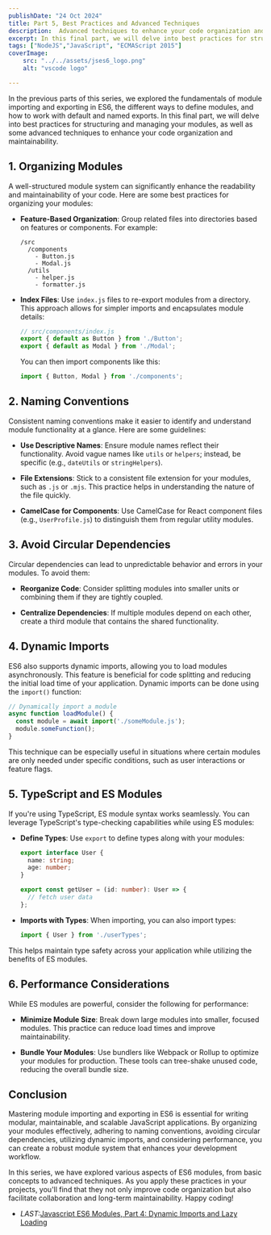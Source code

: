 ```yaml
---
publishDate: "24 Oct 2024"
title: Part 5, Best Practices and Advanced Techniques
description:  Advanced techniques to enhance your code organization and maintainability.
excerpt: In this final part, we will delve into best practices for structuring and managing your modules, as well as some advanced techniques to enhance your code organization and maintainability.
tags: ["NodeJS","JavaScript", "ECMAScript 2015"]
coverImage:
    src: "../../assets/jses6_logo.png"
    alt: "vscode logo"

---
```


In the previous parts of this series, we explored the fundamentals of module importing and exporting in ES6, the different ways to define modules, and how to work with default and named exports. In this final part, we will delve into best practices for structuring and managing your modules, as well as some advanced techniques to enhance your code organization and maintainability.

## 1. Organizing Modules

A well-structured module system can significantly enhance the readability and maintainability of your code. Here are some best practices for organizing your modules:

- **Feature-Based Organization**: Group related files into directories based on features or components. For example:
  ```
  /src
    /components
      - Button.js
      - Modal.js
    /utils
      - helper.js
      - formatter.js
  ```

- **Index Files**: Use `index.js` files to re-export modules from a directory. This approach allows for simpler imports and encapsulates module details:
  ```javascript
  // src/components/index.js
  export { default as Button } from './Button';
  export { default as Modal } from './Modal';
  ```

  You can then import components like this:
  ```javascript
  import { Button, Modal } from './components';
  ```

## 2. Naming Conventions

Consistent naming conventions make it easier to identify and understand module functionality at a glance. Here are some guidelines:

- **Use Descriptive Names**: Ensure module names reflect their functionality. Avoid vague names like `utils` or `helpers`; instead, be specific (e.g., `dateUtils` or `stringHelpers`).

- **File Extensions**: Stick to a consistent file extension for your modules, such as `.js` or `.mjs`. This practice helps in understanding the nature of the file quickly.

- **CamelCase for Components**: Use CamelCase for React component files (e.g., `UserProfile.js`) to distinguish them from regular utility modules.

## 3. Avoid Circular Dependencies

Circular dependencies can lead to unpredictable behavior and errors in your modules. To avoid them:

- **Reorganize Code**: Consider splitting modules into smaller units or combining them if they are tightly coupled.

- **Centralize Dependencies**: If multiple modules depend on each other, create a third module that contains the shared functionality.

## 4. Dynamic Imports

ES6 also supports dynamic imports, allowing you to load modules asynchronously. This feature is beneficial for code splitting and reducing the initial load time of your application. Dynamic imports can be done using the `import()` function:

```javascript
// Dynamically import a module
async function loadModule() {
  const module = await import('./someModule.js');
  module.someFunction();
}
```

This technique can be especially useful in situations where certain modules are only needed under specific conditions, such as user interactions or feature flags.

## 5. TypeScript and ES Modules

If you're using TypeScript, ES module syntax works seamlessly. You can leverage TypeScript's type-checking capabilities while using ES modules:

- **Define Types**: Use `export` to define types along with your modules:
  ```typescript
  export interface User {
    name: string;
    age: number;
  }

  export const getUser = (id: number): User => {
    // fetch user data
  };
  ```

- **Imports with Types**: When importing, you can also import types:
  ```typescript
  import { User } from './userTypes';
  ```

This helps maintain type safety across your application while utilizing the benefits of ES modules.

## 6. Performance Considerations

While ES modules are powerful, consider the following for performance:

- **Minimize Module Size**: Break down large modules into smaller, focused modules. This practice can reduce load times and improve maintainability.

- **Bundle Your Modules**: Use bundlers like Webpack or Rollup to optimize your modules for production. These tools can tree-shake unused code, reducing the overall bundle size.

## Conclusion

Mastering module importing and exporting in ES6 is essential for writing modular, maintainable, and scalable JavaScript applications. By organizing your modules effectively, adhering to naming conventions, avoiding circular dependencies, utilizing dynamic imports, and considering performance, you can create a robust module system that enhances your development workflow.

In this series, we have explored various aspects of ES6 modules, from basic concepts to advanced techniques. As you apply these practices in your projects, you'll find that they not only improve code organization but also facilitate collaboration and long-term maintainability. Happy coding!

- *LAST:*[Javascript ES6 Modules, Part 4: Dynamic Imports and Lazy Loading](/posts/javascript-es6-import-export-part-4)
